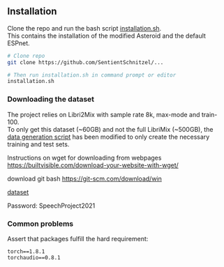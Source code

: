 
## Installation
Clone the repo and run the bash script [installation.sh](./reproduce_project/installation.sh). \
This contains the installation of the modified Asteroid and the default ESPnet.
```bash
# Clone repo
git clone https://github.com/SentientSchnitzel/...

# Then run installation.sh in command prompt or editor
installation.sh
```

### Downloading the dataset
The project relies on Libri2Mix with sample rate 8k, max-mode and train-100.\
To only get this dataset (~60GB) and not the full LibriMix (~500GB), the [data generation script](./reproduce_project/asteroid/ConvTasNet/LibriMix/generate_librimix.sh) has been modified to only create the necessary training and test sets.

Instructions on wget for downloading from webpages \
https://builtvisible.com/download-your-website-with-wget/

download git bash
https://git-scm.com/download/win

[dataset](https://nordictankers-my.sharepoint.com/:f:/g/personal/ksc_molnt_com/EplfAMci9nRAgLZIz8pHUL4BoDk6edAWpkhlQFXSptFswA?e=5%3aLP5BRj&at=9)

Password: SpeechProject2021

### Common problems
Assert that packages fulfill the hard requirement:
```
torch==1.8.1
torchaudio==0.8.1
```
